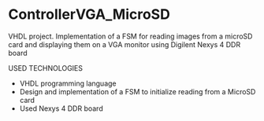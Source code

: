 # ControllerVGA_MicroSD
VHDL project. Implementation of a FSM for reading images from a microSD card and displaying them on a VGA monitor using Digilent Nexys 4 DDR board

USED TECHNOLOGIES
- VHDL programming language
- Design and implementation of a FSM to initialize reading from a MicroSD card
- Used Nexys 4 DDR board
